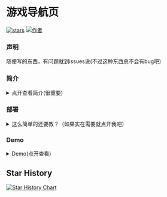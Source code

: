 # 游戏导航页
[![stars](https://img.shields.io/github/stars/XxhutaoxX/navigation-page.svg)](https://github.com/XxhutaoxX/navigation-page)
[![作者](https://img.shields.io/badge/Author-胡桃-pink.svg)](https://github.com/XxhutaoxX)
### 声明
随便写的东西，有问题就到issues说(不过这种东西总不会有bug吧)
### 简介
<details>
<summary>点开查看简介(很重要)</summary>
<pre><code>
1.导航页部分由@XxhutaoxX编写，游戏部分使用了GitHub上的源码  
2.允许进行私人改编。（需要在代码中添加注释<!--- Written by Hutao --->）  
3.使用html，css进行编写  
4.胡桃游戏导航页可以做到无需刷新的切换游戏
</code></pre>
</details>

### 部署
<details>
<summary>这么简单的还要教？（如果实在需要就点开我吧）</summary>
<pre><code>
将源码下载下来然后找到源码文件夹的index.html文件
</code></pre>
</details>

### Demo
<details>
<summary>Demo(点开查看)</summary>
<pre><code>
![Demo图片](demo.png)
</code></pre>
</details>

## Star History
[![Star History Chart](https://api.star-history.com/svg?repos=XxhutaoxX/navigation-page&type=Date)](https://star-history.com/#XxhutaoxX/navigation-page&Date)